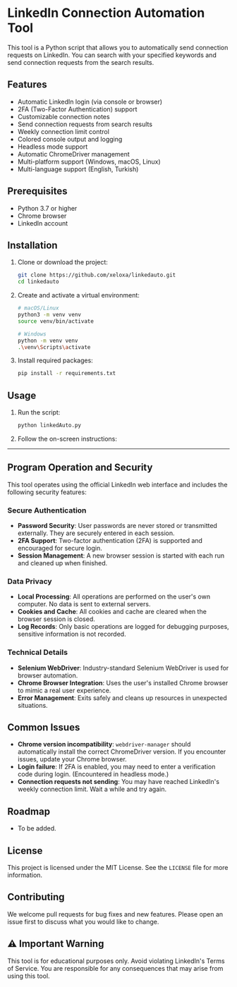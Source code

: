 # LinkedIn Connection Automation Tool

This tool is a Python script that allows you to automatically send connection requests on LinkedIn. You can search with your specified keywords and send connection requests from the search results.

## Features

- Automatic LinkedIn login (via console or browser)
- 2FA (Two-Factor Authentication) support
- Customizable connection notes
- Send connection requests from search results
- Weekly connection limit control
- Colored console output and logging
- Headless mode support
- Automatic ChromeDriver management
- Multi-platform support (Windows, macOS, Linux)
- Multi-language support (English, Turkish)

## Prerequisites

- Python 3.7 or higher
- Chrome browser
- LinkedIn account

## Installation

1. Clone or download the project:
   ```bash
   git clone https://github.com/xeloxa/linkedauto.git
   cd linkedauto
   ```

2. Create and activate a virtual environment:
   ```bash
   # macOS/Linux
   python3 -m venv venv
   source venv/bin/activate

   # Windows
   python -m venv venv
   .\venv\Scripts\activate
   ```

3. Install required packages:
   ```bash
   pip install -r requirements.txt
   ```

## Usage

1. Run the script:
   ```bash
   python linkedAuto.py
   ```

2. Follow the on-screen instructions:

---

## Program Operation and Security

This tool operates using the official LinkedIn web interface and includes the following security features:

### Secure Authentication
- **Password Security**: User passwords are never stored or transmitted externally. They are securely entered in each session.
- **2FA Support**: Two-factor authentication (2FA) is supported and encouraged for secure login.
- **Session Management**: A new browser session is started with each run and cleaned up when finished.

### Data Privacy
- **Local Processing**: All operations are performed on the user's own computer. No data is sent to external servers.
- **Cookies and Cache**: All cookies and cache are cleared when the browser session is closed.
- **Log Records**: Only basic operations are logged for debugging purposes, sensitive information is not recorded.

### Technical Details
- **Selenium WebDriver**: Industry-standard Selenium WebDriver is used for browser automation.
- **Chrome Browser Integration**: Uses the user's installed Chrome browser to mimic a real user experience.
- **Error Management**: Exits safely and cleans up resources in unexpected situations.

## Common Issues

- **Chrome version incompatibility**: `webdriver-manager` should automatically install the correct ChromeDriver version. If you encounter issues, update your Chrome browser.
- **Login failure**: If 2FA is enabled, you may need to enter a verification code during login. (Encountered in headless mode.)
- **Connection requests not sending**: You may have reached LinkedIn's weekly connection limit. Wait a while and try again.

## Roadmap
- To be added.

## License

This project is licensed under the MIT License. See the `LICENSE` file for more information.

## Contributing

We welcome pull requests for bug fixes and new features. Please open an issue first to discuss what you would like to change.

## ⚠️ Important Warning

This tool is for educational purposes only. Avoid violating LinkedIn's Terms of Service. You are responsible for any consequences that may arise from using this tool.